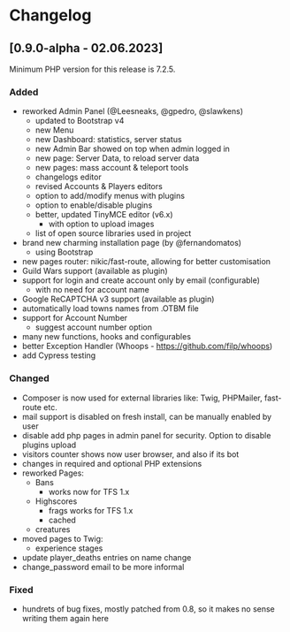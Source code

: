 # Changelog

## [0.9.0-alpha - 02.06.2023]

Minimum PHP version for this release is 7.2.5.

### Added
* reworked Admin Panel (@Leesneaks, @gpedro, @slawkens)
  * updated to Bootstrap v4
  * new Menu
  * new Dashboard: statistics, server status
  * new Admin Bar showed on top when admin logged in
  * new page: Server Data, to reload server data
  * new pages: mass account & teleport tools
  * changelogs editor
  * revised Accounts & Players editors
  * option to add/modify menus with plugins
  * option to enable/disable plugins
  * better, updated TinyMCE editor (v6.x)
    * with option to upload images
  * list of open source libraries used in project
* brand new charming installation page (by @fernandomatos)
  * using Bootstrap
* new pages router: nikic/fast-route, allowing for better customisation
* Guild Wars support (available as plugin)
* support for login and create account only by email (configurable)
  * with no need for account name
* Google ReCAPTCHA v3 support (available as plugin)
* automatically load towns names from .OTBM file
* support for Account Number
  * suggest account number option
* many new functions, hooks and configurables
* better Exception Handler (Whoops - https://github.com/filp/whoops)
* add Cypress testing

### Changed
* Composer is now used for external libraries like: Twig, PHPMailer, fast-route etc.
* mail support is disabled on fresh install, can be manually enabled by user
* disable add php pages in admin panel for security. Option to disable plugins upload
* visitors counter shows now user browser, and also if its bot
* changes in required and optional PHP extensions
* reworked Pages:
	* Bans
		* works now for TFS 1.x
	* Highscores
		* frags works for TFS 1.x
		* cached
	* creatures
* moved pages to Twig:
  * experience stages
* update player_deaths entries on name change
* change_password email to be more informal

### Fixed
* hundrets of bug fixes, mostly patched from 0.8, so it makes no sense writing them again here

